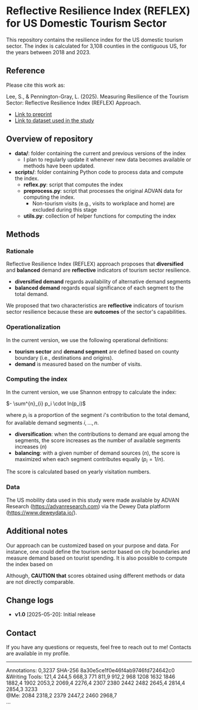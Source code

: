 # Reflective Resilience Index (REFLEX) for US Domestic Tourism Sector

This repository contains the resilience index for the US domestic tourism sector. The index is calculated for 3,108 counties in the contiguous US, for the years between 2018 and 2023.

## Reference

Please cite this work as:

Lee, S., & Pennington-Gray, L. (2025). Measuring Resilience of the Tourism Sector: Reflective Resilience Index (REFLEX) Approach.

- [Link to preprint](https://osf.io/984nr)
- [Link to dataset used in the study](https://osf.io/hz47m/)

## Overview of repository

- **data/**: folder containing the current and previous versions of the index
	- I plan to regularly update it whenever new data becomes available or methods have been updated.
- **scripts/**: folder containing Python code to process data and compute the index.
	- **reflex.py**: script that computes the index
	- **preprocess.py**: script that processes the original ADVAN data for computing the index.
		- Non-tourism visits (e.g., visits to workplace and home) are excluded during this stage
	- **utils.py**: collection of helper functions for computing the index

## Methods

### Rationale

Reflective Resilience Index (REFLEX) approach proposes that **diversified** and **balanced** demand are **reflective** indicators of tourism sector resilience.

- **diversified demand** regards availability of alternative demand segments
- **balanced demand** regards equal significance of each segment to the total demand.

We proposed that two characteristics are **reflective** indicators of tourism sector resilience because these are **outcomes** of the sector's capabilities.

### Operationalization

In the current version, we use the following operational definitions:

- **tourism sector** and **demand segment** are defined based on county boundary (i.e., destinations and origins).
- **demand** is measured based on the number of visits.

### Computing the index

In the current version, we use Shannon entropy to calculate the index:

$- \sum^{n}_{i} p_i \cdot ln(p_i)$

where $p_i$ is a proportion of the segment $i$'s contribution to the total demand, for available demand segments $i, \dots, n$.

- **diversification**: when the contributions to demand are equal among the segments, the score increases as the number of available segments increases ($n$)
- **balancing**: with a given number of demand sources ($n$), the score is maximized when each segment contributes equally ($p_i = 1/n$).

The score is calculated based on yearly visitation numbers.

### Data

The US mobility data used in this study were made available by ADVAN Research (https://advanresearch.com) via the Dewey Data platform (https://www.deweydata.io/).

## Additional notes

Our approach can be customized based on your purpose and data. For instance, one could define the tourism sector based on city boundaries and measure demand based on tourist spending. It is also possible to compute the index based on 

Although, **CAUTION that** scores obtained using different methods or data are not directly comparable.

## Change logs

- **v1.0** [2025-05-20]: Initial release

## Contact

If you have any questions or requests, feel free to reach out to me! Contacts are available in my profile.

---
Annotations: 0,3237 SHA-256 8a30e5ce1f0e46f4ab9746fd724642c0  
&Writing Tools: 121,4 244,5 668,3 771 811,9 912,2 968 1208 1632 1846 1882,4 1902 2053,2 2069,4 2276,4 2307 2380 2442 2482 2645,4 2814,4 2854,3 3233  
@Me: 2084 2318,2 2379 2447,2 2460 2968,7  
...
